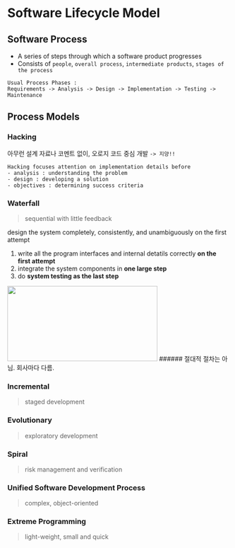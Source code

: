 # Software Lifecycle Model  
## Software Process
- A series of steps through which a software product progresses
- Consists of `people`, `overall process`, `intermediate products`, `stages of the process`  
```  
Usual Process Phases :  
Requirements -> Analysis -> Design -> Implementation -> Testing -> Maintenance  
```  

## Process Models
### Hacking
아무런 설계 자료나 코멘트 없이, 오로지 코드 중심 개발 `-> 지양!!`  
```  
Hacking focuses attention on implementation details before
- analysis : understanding the problem
- design : developing a solution
- objectives : determining success criteria  
```  

### Waterfall
> sequential with little feedback  

design the system completely, consistently, and unambiguously on the first attempt  
1. write all the program interfaces and internal detatils correctly **on the first attempt**  
2. integrate the system components in **one large step**  
3. do **system testing as the last step**  
<img src="https://user-images.githubusercontent.com/112736264/228539435-f1c8935e-5aef-403b-b22f-248b6f9cdbd5.png" width="340" height="170"/>  
###### 절대적 절차는 아님. 회사마다 다름.

### Incremental  
> staged development  
### Evolutionary  
> exploratory development  
### Spiral  
> risk management and verification  
### Unified Software Development Process  
> complex, object-oriented  
### Extreme Programming  
> light-weight, small and quick